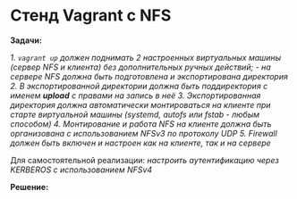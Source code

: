 # Стенд Vagrant с NFS

**Задачи:**

  *1. `vagrant up` должен поднимать 2 настроенных виртуальных машины (сервер NFS и клиента) без дополнительных ручных действий; - на сервере NFS должна быть подготовлена и экспортирована директория*
  *2. В экспортированной директории должна быть поддиректория с именем __upload__ с правами на запись в неё*
  *3. Экспортированная директория должна автоматически монтироваться на клиенте при старте виртуальной машины (systemd, autofs или fstab -  любым способом)*
  *4. Монтирование и работа NFS на клиенте должна быть организована с использованием NFSv3 по протоколу UDP*
  *5. Firewall должен быть включен и настроен как на клиенте, так и на сервере*
 
 Для самостоятельной реализации: 
 *настроить аутентификацию через KERBEROS с использованием NFSv4*


**Решение:**



